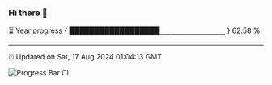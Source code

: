 ### Hi there 👋

⏳ Year progress { ██████████████████▁▁▁▁▁▁▁▁▁▁▁▁ } 62.58 %

---

⏰ Updated on Sat, 17 Aug 2024 01:04:13 GMT

![Progress Bar CI](https://github.com/JuvenileQ/Progress-Bar-CI/workflows/main/badge.svg)
